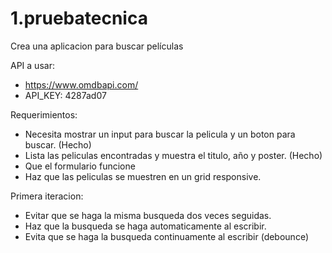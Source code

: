 # 1.pruebatecnica

Crea una aplicacion para buscar películas

API a usar:

- https://www.omdbapi.com/
- API_KEY: 4287ad07

Requerimientos:
- Necesita mostrar un input para buscar la pelicula y un boton para buscar. (Hecho)
- Lista las peliculas encontradas y muestra el titulo, año y poster. (Hecho)
- Que el formulario funcione
- Haz que las peliculas se muestren en un grid responsive.

Primera iteracion:

- Evitar que se haga la misma busqueda dos veces seguidas.
- Haz que la busqueda se haga automaticamente al escribir.
- Evita que se haga la busqueda continuamente al escribir (debounce)
